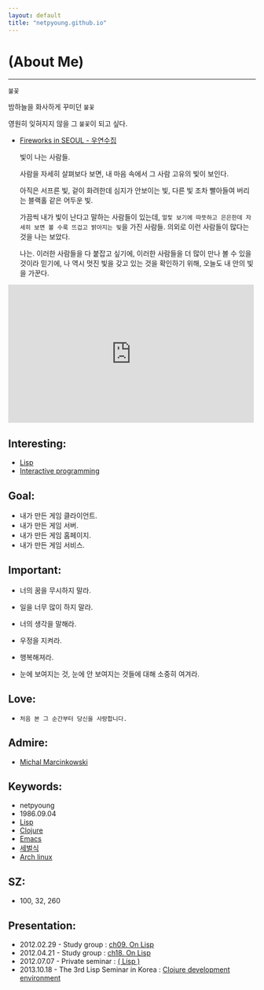 ```yaml
---
layout: default
title: "netpyoung.github.io"
---
```


<div class="jumbotron">
    <h1>(About Me)</h1>
</div>

----------


`불꽃`

밤하늘을 화사하게 꾸미던 `불꽃`

영원히 잊혀지지 않을 그 `불꽃`이 되고 싶다.


* [Fireworks in SEOUL - 우연수집](http://vimeo.com/30270950)



    빛이 나는 사람들.

    사람을 자세히 살펴보다 보면,
    내 마음 속에서 그 사람 고유의 빛이 보인다.

    아직은 서프른 빛,
    겉이 화려한데 심지가 안보이는 빛,
    다른 빛 조차 빨아들여 버리는 블랙홀 같은 어두운 빛.

    가끔씩 내가 빛이 난다고 말하는 사람들이 있는데,
    `얼핓 보기에 따뜻하고 은은한데 자세히 보면 볼 수룩 뜨겁고 밝아지는 빛`을 가진 사람들.
    의외로 이런 사람들이 많다는 것을 나는 보았다.

    나는.
    이러한 사람들을 다 붙잡고 싶기에,
    이러한 사람들을 더 많이 만나 볼 수 있을 것이라 믿기에,
    나 역시 멋진 빛을 갖고 있는 것을 확인하기 위해,
    오늘도 내 안의 빛을 가꾼다.


<iframe src="http://player.vimeo.com/video/70177311" width="500" height="281" frameborder="0" webkitAllowFullScreen mozallowfullscreen allowFullScreen></iframe>


## Interesting:
* [Lisp](https://en.wikipedia.org/wiki/Lisp_%28programming_language%29)
* [Interactive programming](http://en.wikipedia.org/wiki/Interactive_programming)


## Goal:
* 내가 만든 게임 클라이언트.
* 내가 만든 게임 서버.
* 내가 만든 게임 홈페이지.
* 내가 만든 게임 서비스.


## Important:
* 너의 꿈을 무시하지 말라.
* 일을 너무 많이 하지 말라.
* 너의 생각을 말해라.
* 우정을 지켜라.
* 행복해져라.

* 눈에 보여지는 것, 눈에 안 보여지는 것들에 대해 소중히 여겨라.


## Love:
* `처음 본 그 순간부터 당신을 사랑합니다.`


## Admire:
* [Michal Marcinkowski](https://www.facebook.com/michal.marcinkowski)


## Keywords:
* netpyoung
* 1986.09.04
* [Lisp](https://groups.google.com/forum/#!forum/lisp-korea)
* [Clojure](http://clojure.or.kr/wiki/doku.php)
* [Emacs](https://github.com/netpyoung/netpyoung.emacs.d)
* [세벌식](https://ko.wikipedia.org/wiki/%EC%84%B8%EB%B2%8C%EC%8B%9D_%EC%9E%90%ED%8C%90)
* [Arch linux](https://wiki.archlinux.org/index.php/Arch_Linux)


## SZ:
* 100, 32, 260


## Presentation:
* 2012.02.29 - Study group : [ch09. On Lisp](https://docs.google.com/presentation/d/1oXJLxrxD3xresGchitMQD4xzk4LBLQB4neF0CLGVrTk/edit#slide=id.p47)
* 2012.04.21 - Study group : [ch18. On Lisp](https://docs.google.com/presentation/d/1ae4Sxx6E7k1Srj9usIgpHzPdRsZIn-yv-HtlHrtPn0I/edit#slide=id.p39)
* 2012.07.07 - Private seminar : [( Lisp )](https://docs.google.com/presentation/d/1WgYBPwqFD2w_PBi-1aC6RjjYXmD1hhtTga2cF6NO9_Q/edit#slide=id.p14)
* 2013.10.18 - The 3rd Lisp Seminar in Korea : [Clojure development environment](http://www.slideshare.net/netpyoung/clojure-development-environment)
